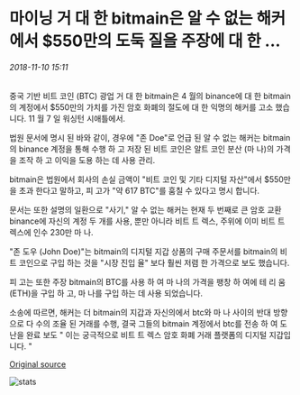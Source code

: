 # 마이닝 거 대 한 bitmain은 알 수 없는 해커에서 $550만의 도둑 질을 주장에 대 한 ...

###### 2018-11-10 15:11

중국 기반 비트 코인 (BTC) 광업 거 대 한 bitmain은 4 월의 binance에 대 한 bitmain의 계정에서 $550만의 가치를 가진 암호 화폐의 절도에 대 한 익명의 해커를 고소 했습니다. 11 월 7 일 워싱턴 시애틀에서.

법원 문서에 명시 된 바와 같이, 경우에 "존 Doe"로 언급 된 알 수 없는 해커는 bitmain의 binance 계정을 통해 수행 하 고 저장 된 비트 코인은 알트 코인 분산 (마 나)의 가격을 조작 하 고 이익을 도용 하는 데 사용 관리.

bitmain은 법원에서 회사의 손실 금액이 "비트 코인 및 기타 디지털 자산"에서 $550만을 초과 한다고 말하고, 피 고가 "약 617 BTC"를 훔칠 수 있다고 명시 합니다.

문서는 또한 설명의 일환으로 "사기," 알 수 없는 해커는 현재 두 번째로 큰 암호 교환 binance에 자신의 계정 두 개를 사용, 뿐만 아니라 비트 트 렉스, 주위에 이미 비트 트 렉스에 인수 230만 마 나.

"존 도우 (John Doe)"는 bitmain의 디지털 지갑 상품의 구매 주문서를 bitmain의 비트 코인으로 구입 하는 것을 "시장 진입 율" 보다 훨씬 저렴 한 가격으로 보도 했습니다.

피 고는 또한 주장 bitmain의 BTC를 사용 하 여 마 나의 가격을 팽창 하 여에 테 리 움 (ETH)을 구입 하 고, 마 나를 구입 하는 데 사용 되었습니다.

소송에 따르면, 해커는 더 bitmain의 지갑과 자신의에서 btc와 마 나 사이의 반대 방향으로 다 수의 조율 된 거래를 수행, 결국 그들의 bitmain 계정에서 btc를 전송 하 여 도난을 완료 보도 " 이는 궁극적으로 비트 트 렉스 암호 화폐 거래 플랫폼의 디지털 지갑입니다. "

[Original source](https://cointelegraph.com/news/mining-giant-bitmain-sues-unknown-hacker-for-alleged-theft-of-55-million-in-crypto)

![stats](https://c.statcounter.com/11760860/0/a89fa40b/1/ "stats")